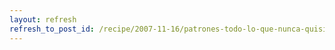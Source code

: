```yaml
---
layout: refresh
refresh_to_post_id: /recipe/2007-11-16/patrones-todo-lo-que-nunca-quisiste-saber-y-siempre-evitaste-preguntar
---
```


